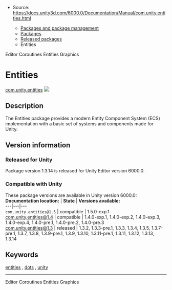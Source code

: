 * Source: https://docs.unity3d.com/6000.0/Documentation/Manual/com.unity.entities.html

  * [Packages and package management](https://docs.unity3d.com/6000.0/Documentation/Manual/PackagesList.html)
  * [Packages](https://docs.unity3d.com/6000.0/Documentation/Manual/Packages-all.html)
  * [Released packages](https://docs.unity3d.com/6000.0/Documentation/Manual/pack-safe.html)
  * Entities 


[](https://docs.unity3d.com/6000.0/Documentation/Manual/com.unity.editorcoroutines.html)
Editor Coroutines 
[](https://docs.unity3d.com/6000.0/Documentation/Manual/com.unity.entities.graphics.html)
Entities Graphics 
# Entities
[com.unity.entities](https://docs.unity3d.com/Packages/com.unity.entities@1.3/manual/index.html) ![](https://docs.unity3d.com/6000.0/Documentation/uploads/Main/iconRel.png)
## Description
The Entities package provides a modern Entity Component System (ECS) implementation with a basic set of systems and components made for Unity. 
## Version information
### Released for Unity
Package version 1.3.14 is released for Unity Editor version 6000.0.
### Compatible with Unity
These package versions are available in Unity version 6000.0:
**Documentation location:** | **State** | **Versions available:**  
---|---|---  
`com.unity.entities@1.5` | compatible | 1.5.0-exp.1  
[com.unity.entities@1.4](https://docs.unity3d.com/Packages/com.unity.entities@1.4/manual/index.html) | compatible | 1.4.0-exp.1, 1.4.0-exp.2, 1.4.0-exp.3, 1.4.0-exp.4, 1.4.0-pre.1, 1.4.0-pre.2, 1.4.0-pre.3  
[com.unity.entities@1.3](https://docs.unity3d.com/Packages/com.unity.entities@1.3/manual/index.html) | released | 1.3.2, 1.3.3-pre.1, 1.3.3, 1.3.4, 1.3.5, 1.3.7-pre.1, 1.3.7, 1.3.8, 1.3.9-pre.1, 1.3.9, 1.3.10, 1.3.11-pre.1, 1.3.11, 1.3.12, 1.3.13, 1.3.14  
## Keywords
[entities](https://docs.unity3d.com/6000.0/Documentation/Manual/pack-keys.html#entities) , [dots](https://docs.unity3d.com/6000.0/Documentation/Manual/pack-keys.html#dots) , [unity](https://docs.unity3d.com/6000.0/Documentation/Manual/pack-keys.html#unity)
* * *
[](https://docs.unity3d.com/6000.0/Documentation/Manual/com.unity.editorcoroutines.html)
Editor Coroutines 
[](https://docs.unity3d.com/6000.0/Documentation/Manual/com.unity.entities.graphics.html)
Entities Graphics 
